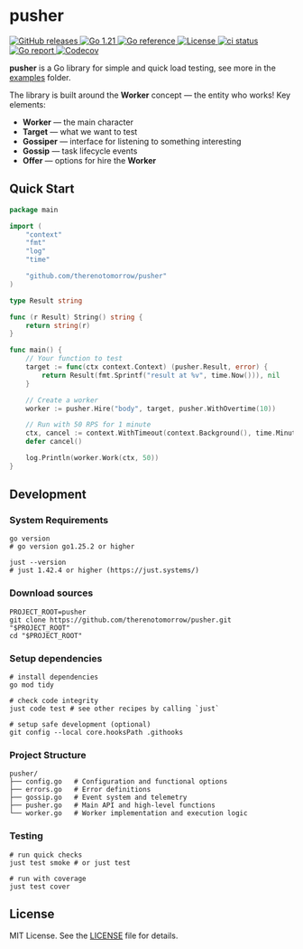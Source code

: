 # pusher

<div>
  <a href="https://github.com/therenotomorrow/pusher/releases" target="_blank">
    <img src="https://img.shields.io/github/v/release/therenotomorrow/pusher?color=FBC02D" alt="GitHub releases">
  </a>
  <a href="https://go.dev/doc/go1.25" target="_blank">
    <img src="https://img.shields.io/badge/Go-%3E%3D%201.25-blue.svg" alt="Go 1.21">
  </a>
  <a href="https://pkg.go.dev/github.com/therenotomorrow/pusher" target="_blank">
    <img src="https://godoc.org/github.com/therenotomorrow/pusher?status.svg" alt="Go reference">
  </a>
  <a href="https://github.com/therenotomorrow/pusher/blob/master/LICENSE" target="_blank">
    <img src="https://img.shields.io/github/license/therenotomorrow/pusher?color=388E3C" alt="License">
  </a>
  <a href="https://github.com/therenotomorrow/pusher/actions/workflows/ci.yml" target="_blank">
    <img src="https://github.com/therenotomorrow/pusher/actions/workflows/ci.yml/badge.svg" alt="ci status">
  </a>
  <a href="https://goreportcard.com/report/github.com/therenotomorrow/pusher" target="_blank">
    <img src="https://goreportcard.com/badge/github.com/therenotomorrow/pusher" alt="Go report">
  </a>
  <a href="https://codecov.io/gh/therenotomorrow/pusher" target="_blank">
    <img src="https://img.shields.io/codecov/c/github/therenotomorrow/pusher?color=546E7A" alt="Codecov">
  </a>
</div>

**pusher** is a Go library for simple and quick load testing, see more in the [examples](./examples) folder.

The library is built around the **Worker** concept — the entity who works! Key elements:

- **Worker** — the main character
- **Target** — what we want to test
- **Gossiper** — interface for listening to something interesting
- **Gossip** — task lifecycle events
- **Offer** — options for hire the **Worker**

## Quick Start

```go
package main

import (
	"context"
	"fmt"
	"log"
	"time"

	"github.com/therenotomorrow/pusher"
)

type Result string

func (r Result) String() string {
	return string(r)
}

func main() {
	// Your function to test
	target := func(ctx context.Context) (pusher.Result, error) {
		return Result(fmt.Sprintf("result at %v", time.Now())), nil
	}

	// Create a worker
	worker := pusher.Hire("body", target, pusher.WithOvertime(10))

	// Run with 50 RPS for 1 minute
	ctx, cancel := context.WithTimeout(context.Background(), time.Minute)
	defer cancel()

	log.Println(worker.Work(ctx, 50))
}
```

## Development

### System Requirements

```shell
go version
# go version go1.25.2 or higher

just --version
# just 1.42.4 or higher (https://just.systems/)
```

### Download sources

```shell
PROJECT_ROOT=pusher
git clone https://github.com/therenotomorrow/pusher.git "$PROJECT_ROOT"
cd "$PROJECT_ROOT"
```

### Setup dependencies

```shell
# install dependencies
go mod tidy

# check code integrity
just code test # see other recipes by calling `just`

# setup safe development (optional)
git config --local core.hooksPath .githooks
```

### Project Structure

```
pusher/
├── config.go   # Configuration and functional options
├── errors.go   # Error definitions
├── gossip.go   # Event system and telemetry
├── pusher.go   # Main API and high-level functions
└── worker.go   # Worker implementation and execution logic
```

### Testing

```shell
# run quick checks
just test smoke # or just test

# run with coverage
just test cover
```

## License

MIT License. See the [LICENSE](./LICENSE) file for details.
